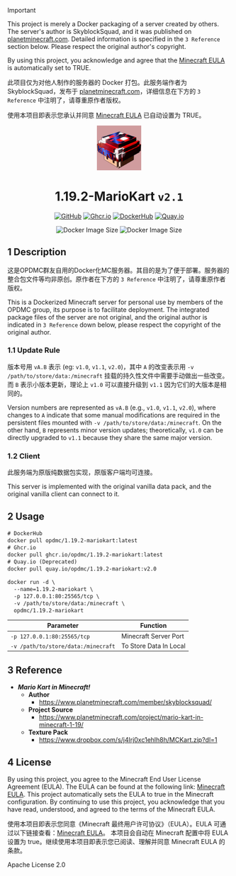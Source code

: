 > [!IMPORTANT]
> 
> This project is merely a Docker packaging of a server created by others. The server's author is SkyblockSquad, and it was published on [planetminecraft.com](https://www.planetminecraft.com/project/mario-kart-in-minecraft-1-19/). Detailed information is specified in the `3 Reference` section below. Please respect the original author's copyright.
> 
> By using this project, you acknowledge and agree that the [Minecraft EULA](https://account.mojang.com/documents/minecraft_eula) is automatically set to TRUE.
> 
> 此项目仅为对他人制作的服务器的 Docker 打包。此服务端作者为 SkyblockSquad，发布于 [planetminecraft.com](https://www.planetminecraft.com/project/mario-kart-in-minecraft-1-19/)，详细信息在下方的 `3 Reference` 中注明了，请尊重原作者版权。
> 
> 使用本项目即表示您承认并同意 [Minecraft EULA](https://account.mojang.com/documents/minecraft_eula) 已自动设置为 TRUE。

<div align="center">
	<img src="https://github.com/OPDMC/1.19.2-MarioKart/raw/main/%23README/icon_512.png" width="20%"/>
    <h1>1.19.2-MarioKart <code>v2.1</code></h1>
	<a href='https://github.com/OPDMC/1.19.2-MarioKart'><img src="https://img.shields.io/badge/-GitHub-3A3A3A?style=flat&amp;logo=GitHub&amp;logoColor=white" referrerpolicy="no-referrer" alt="GitHub"></a>
	<a href='https://github.com/OPDMC/1.19.2-MarioKart/pkgs/container/1.19.2-mariokart'><img src="https://img.shields.io/badge/Ghcr.io-v2.1-555555?labelColor=8957E5&style=flat&amp;logo=GitHub&amp;logoColor=white" referrerpolicy="no-referrer" alt="Ghcr.io"></a>
    <a href='https://hub.docker.com/r/opdmc/1.19.2-mariokart'><img src="https://img.shields.io/badge/DockerHub-v2.1-555555?labelColor=1c90ed&style=flat&amp;logo=Docker&amp;logoColor=white" referrerpolicy="no-referrer" alt="DockerHub"></a>
	<a href='https://quay.io/repository/opdmc/1.19.2-mariokart'><img src="https://img.shields.io/badge/Quay.io-v2.0-555555?labelColor=ee0000&style=flat&amp;logo=RedHat&amp;logoColor=white" referrerpolicy="no-referrer" alt="Quay.io"></a>

![Docker Image Size](https://img.shields.io/docker/image-size/opdmc/1.19.2-mariokart?arch=amd64&label=AMD64&color=006688) ![Docker Image Size](https://img.shields.io/docker/image-size/opdmc/1.19.2-mariokart?arch=arm64&label=ARM64&color=008866)
  </tr>
</div>


## 1 Description

这是OPDMC群友自用的Docker化MC服务器。其目的是为了便于部署。服务器的整合包文件等均非原创。原作者在下方的 `3 Reference` 中注明了，请尊重原作者版权。

This is a Dockerized Minecraft server for personal use by members of the OPDMC group, its purpose is to facilitate deployment. The integrated package files of the server are not original, and the original author is indicated in `3 Reference` down below, please respect the copyright of the original author.

### 1.1 Update Rule

版本号用 `vA.B` 表示 (eg: `v1.0`, `v1.1`, `v2.0`)，其中 `A` 的改变表示用 `-v /path/to/store/data:/minecraft` 挂载的持久性文件中需要手动做出一些改变。而 `B` 表示小版本更新，理论上 `v1.0` 可以直接升级到 `v1.1` 因为它们的大版本是相同的。

Version numbers are represented as `vA.B` (e.g., `v1.0`, `v1.1`, `v2.0`), where changes to `A` indicate that some manual modifications are required in the persistent files mounted with `-v /path/to/store/data:/minecraft`. On the other hand, `B` represents minor version updates; theoretically, `v1.0` can be directly upgraded to `v1.1` because they share the same major version.

### 1.2 Client

此服务端为原版纯数据包实现，原版客户端均可连接。

This server is implemented with the original vanilla data pack, and the original vanilla client can connect to it.

## 2 Usage

```shell
# DockerHub
docker pull opdmc/1.19.2-mariokart:latest
# Ghcr.io
docker pull ghcr.io/opdmc/1.19.2-mariokart:latest
# Quay.io (Deprecated)
docker pull quay.io/opdmc/1.19.2-mariokart:v2.0
```

```shell
docker run -d \
  --name=1.19.2-mariokart \
  -p 127.0.0.1:80:25565/tcp \
  -v /path/to/store/data:/minecraft \
  opdmc/1.19.2-mariokart
```

| Parameter                                       | Function                        |
| ----------------------------------------------- | ------------------------------- |
| `-p 127.0.0.1:80:25565/tcp`                     | Minecraft Server Port                      |
| `-v /path/to/store/data:/minecraft`    | To Store Data In Local       |

## 3 Reference

- ***Mario Kart in Minecraft!***
  - **Author**
    - https://www.planetminecraft.com/member/skyblocksquad/
  - **Project Source**
    - https://www.planetminecraft.com/project/mario-kart-in-minecraft-1-19/
  - **Texture Pack**
    - https://www.dropbox.com/s/j4lrj0xc1ehlh8h/MCKart.zip?dl=1

## 4 License

By using this project, you agree to the Minecraft End User License Agreement (EULA). The EULA can be found at the following link: [Minecraft EULA](https://account.mojang.com/documents/minecraft_eula).  This project automatically sets the EULA to true in the Minecraft configuration. By continuing to use this project, you acknowledge that you have read, understood, and agreed to the terms of the Minecraft EULA.

使用本项目即表示您同意《Minecraft 最终用户许可协议》（EULA）。EULA 可通过以下链接查看：[Minecraft EULA](https://account.mojang.com/documents/minecraft_eula)。 本项目会自动在 Minecraft 配置中将 EULA 设置为 true。继续使用本项目即表示您已阅读、理解并同意 Minecraft EULA 的条款。

Apache License 2.0
